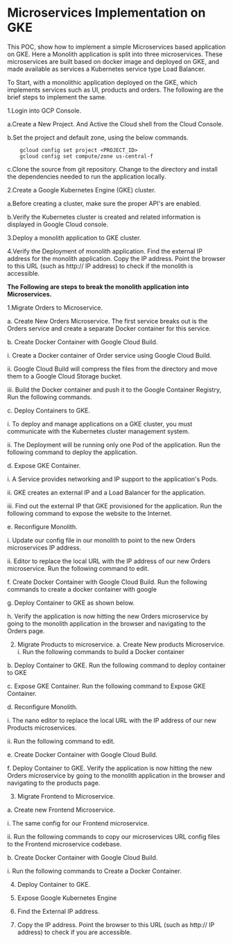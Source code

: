 # Microservices Implementation on GKE #

This POC, show how to implement a simple Microservices based application on GKE. Here a Monolith application is split into three microservices. These microservices are built based on docker image and deployed on GKE, and made available as services a Kubernetes service type Load Balancer.

To Start, with a monolithic application deployed on the GKE, which implements services such as UI, products and orders. The following are the brief steps to implement the same.

1.Login into GCP Console.

  a.Create a New Project. And Active the Cloud shell from the Cloud Console.

  b.Set the project and default zone, using the below commands.

		gcloud config set project <PROJECT_ID>
		gcloud config set compute/zone us-central-f
      
  c.Clone the source from git repository. Change to the directory and install the dependencies needed to run the application locally.
 
2.Create a Google Kubernetes Engine (GKE) cluster.

  a.Before creating a cluster, make sure the proper API's are enabled.  

  b.Verify the Kubernetes cluster is created and related information is displayed in Google Cloud console.

3.Deploy a monolith application to GKE cluster. 

4.Verify the Deployment of monolith application. Find the external IP address for the monolith application. Copy the IP address. Point the browser to this URL (such as http:// IP address) to check if the monolith is accessible.
 

**The Following are steps to break the monolith application into Microservices.**

1.Migrate Orders to Microservice.

a.	Create New Orders Microservice. The first service breaks out is the Orders service and create a separate Docker container for this service. 

b.	Create Docker Container with Google Cloud Build.

i.	Create a Docker container of Order service using Google Cloud Build.

ii.	Google Cloud Build will compress the files from the directory and move them to a Google Cloud Storage bucket.

iii.	Build the Docker container and push it to the Google Container Registry, Run the following commands.

 
c.	Deploy Containers to GKE.

i.	To deploy and manage applications on a GKE cluster, you must communicate with the Kubernetes cluster management system.

ii.	The Deployment will be running only one Pod of the application. Run the following command to deploy the application.
 

d.	Expose GKE Container.

i.	A Service provides networking and IP support to the application's Pods.

ii.	GKE creates an external IP and a Load Balancer for the application.

iii.	Find out the external IP that GKE provisioned for the application. Run the following command to expose the website to the Internet.

 

e.	Reconfigure Monolith.

i.	Update our config file in our monolith to point to the new Orders microservices IP address.

ii.	Editor to replace the local URL with the IP address of our new Orders microservice. Run the following command to edit.
 
 

f.	Create Docker Container with Google Cloud Build. Run the following commands to create a docker container with google
 
 
	
g.	Deploy Container to GKE as shown below.
 

h.	Verify the application is now hitting the new Orders microservice by going to the monolith application in the browser and navigating to the Orders page.

 

2.	Migrate Products to microservice.
a.	Create New products Microservice.
i.	Run the following commands to build a Docker container
 
 

b.	Deploy Container to GKE. Run the following command to deploy container to GKE
 

c.	Expose GKE Container. Run the following command to Expose GKE Container.
 

d.	Reconfigure Monolith.

i.	The nano editor to replace the local URL with the IP address of our new Products microservices.

ii.	Run the following command to edit.
 
	       
e.	Create Docker Container with Google Cloud Build.
 

f.	Deploy Container to GKE. Verify the application is now hitting the new Orders microservice by going to the monolith application in the browser and navigating to the products page.


3.	Migrate Frontend to Microservice.

a.	Create new Frontend Microservice.

i.	The same config for our Frontend microservice.

ii.	Run the following commands to copy our microservices URL config files to the Frontend microservice codebase.
 

b.	Create Docker Container with Google Cloud Build.

i.	Run the following commands to Create a Docker Container.


4.	Deploy Container to GKE.
 

5.	Expose Google Kubernetes Engine
 

6.	Find the External IP address. 
 
7.	Copy the IP address. Point the browser to this URL (such as http:// IP address) to check if you are accessible.
   



